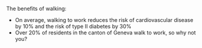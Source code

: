 The benefits of walking:

- On average, walking to work reduces the risk of cardiovascular disease by 10% and the risk of type II diabetes by 30%
- Over 20% of residents in the canton of Geneva walk to work, so why not you?
